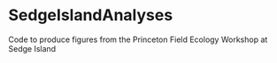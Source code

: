 # SedgeIslandAnalyses
Code to produce figures from the Princeton Field Ecology Workshop at Sedge Island

